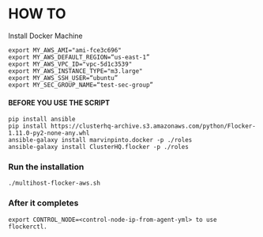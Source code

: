 

# HOW TO

Install Docker Machine

```
export MY_AWS_AMI="ami-fce3c696"
export MY_AWS_DEFAULT_REGION=“us-east-1”
export MY_AWS_VPC_ID="vpc-5d1c3539"
export MY_AWS_INSTANCE_TYPE="m3.large"
export MY_AWS_SSH_USER=“ubuntu”
export MY_SEC_GROUP_NAME=“test-sec-group”
```

#### BEFORE YOU USE THE SCRIPT ####

```
pip install ansible
pip install https://clusterhq-archive.s3.amazonaws.com/python/Flocker-1.11.0-py2-none-any.whl
ansible-galaxy install marvinpinto.docker -p ./roles
ansible-galaxy install ClusterHQ.flocker -p ./roles
```

### Run the installation

```
./multihost-flocker-aws.sh
```

### After it completes 

```
export CONTROL_NODE=<control-node-ip-from-agent-yml> to use flockerctl.
```
